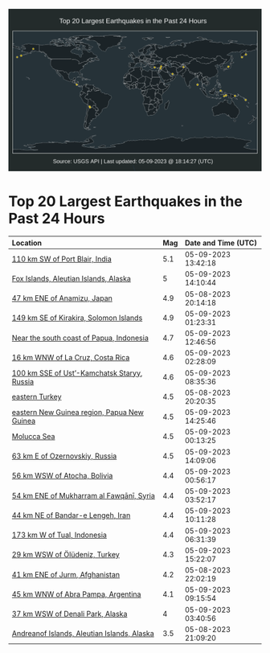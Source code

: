 ![Map](./map.png)

# Top 20 Largest Earthquakes in the Past 24 Hours

| Location | Mag | Date and Time (UTC) |
|:---|:---|:---|
| [110 km SW of Port Blair, India](https://earthquake.usgs.gov/earthquakes/eventpage/us6000kalp) | 5.1 | 05-09-2023 13:42:18 |
| [Fox Islands, Aleutian Islands, Alaska](https://earthquake.usgs.gov/earthquakes/eventpage/us6000kamj) | 5 | 05-09-2023 14:10:44 |
| [47 km ENE of Anamizu, Japan](https://earthquake.usgs.gov/earthquakes/eventpage/us6000kagl) | 4.9 | 05-08-2023 20:14:18 |
| [149 km SE of Kirakira, Solomon Islands](https://earthquake.usgs.gov/earthquakes/eventpage/us6000kaib) | 4.9 | 05-09-2023 01:23:31 |
| [Near the south coast of Papua, Indonesia](https://earthquake.usgs.gov/earthquakes/eventpage/us6000kakw) | 4.7 | 05-09-2023 12:46:56 |
| [16 km WNW of La Cruz, Costa Rica](https://earthquake.usgs.gov/earthquakes/eventpage/us6000kaim) | 4.6 | 05-09-2023 02:28:09 |
| [100 km SSE of Ust’-Kamchatsk Staryy, Russia](https://earthquake.usgs.gov/earthquakes/eventpage/us6000kak7) | 4.6 | 05-09-2023 08:35:36 |
| [eastern Turkey](https://earthquake.usgs.gov/earthquakes/eventpage/us6000kagp) | 4.5 | 05-08-2023 20:20:35 |
| [eastern New Guinea region, Papua New Guinea](https://earthquake.usgs.gov/earthquakes/eventpage/us6000kamq) | 4.5 | 05-09-2023 14:25:46 |
| [Molucca Sea](https://earthquake.usgs.gov/earthquakes/eventpage/us6000kai1) | 4.5 | 05-09-2023 00:13:25 |
| [63 km E of Ozernovskiy, Russia](https://earthquake.usgs.gov/earthquakes/eventpage/us6000kamp) | 4.5 | 05-09-2023 14:09:06 |
| [56 km WSW of Atocha, Bolivia](https://earthquake.usgs.gov/earthquakes/eventpage/us6000kai5) | 4.4 | 05-09-2023 00:56:17 |
| [54 km ENE of Mukharram al Fawqānī, Syria](https://earthquake.usgs.gov/earthquakes/eventpage/us6000kaiw) | 4.4 | 05-09-2023 03:52:17 |
| [44 km NE of Bandar-e Lengeh, Iran](https://earthquake.usgs.gov/earthquakes/eventpage/us6000kaki) | 4.4 | 05-09-2023 10:11:28 |
| [173 km W of Tual, Indonesia](https://earthquake.usgs.gov/earthquakes/eventpage/us6000kajq) | 4.4 | 05-09-2023 06:31:39 |
| [29 km WSW of Ölüdeniz, Turkey](https://earthquake.usgs.gov/earthquakes/eventpage/us6000kan7) | 4.3 | 05-09-2023 15:22:07 |
| [41 km ENE of Jurm, Afghanistan](https://earthquake.usgs.gov/earthquakes/eventpage/us6000kahm) | 4.2 | 05-08-2023 22:02:19 |
| [45 km WNW of Abra Pampa, Argentina](https://earthquake.usgs.gov/earthquakes/eventpage/us6000kak8) | 4.1 | 05-09-2023 09:15:54 |
| [37 km WSW of Denali Park, Alaska](https://earthquake.usgs.gov/earthquakes/eventpage/ak0235xecrhs) | 4 | 05-09-2023 03:40:56 |
| [Andreanof Islands, Aleutian Islands, Alaska](https://earthquake.usgs.gov/earthquakes/eventpage/ak0235w1cif6) | 3.5 | 05-08-2023 21:09:20 |
